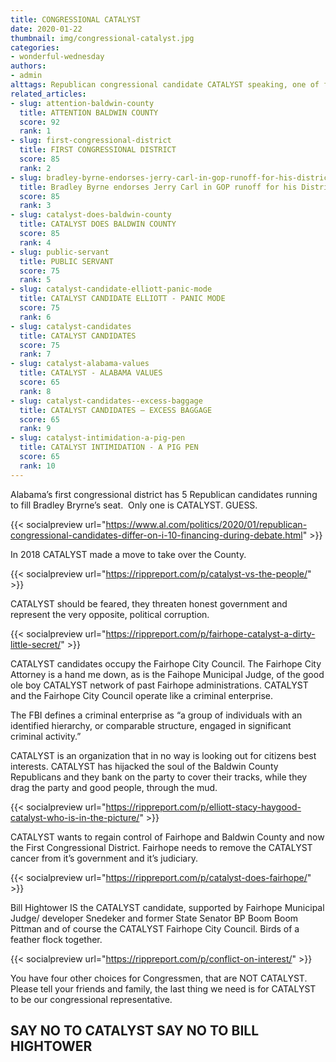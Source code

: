 ```yaml
---
title: CONGRESSIONAL CATALYST
date: 2020-01-22
thumbnail: img/congressional-catalyst.jpg
categories:
- wonderful-wednesday
authors:
- admin
alttags: Republican congressional candidate CATALYST speaking, one of five vying for Alabama’s first district seat
related_articles:
- slug: attention-baldwin-county
  title: ATTENTION BALDWIN COUNTY
  score: 92
  rank: 1
- slug: first-congressional-district
  title: FIRST CONGRESSIONAL DISTRICT
  score: 85
  rank: 2
- slug: bradley-byrne-endorses-jerry-carl-in-gop-runoff-for-his-district-1-seat
  title: Bradley Byrne endorses Jerry Carl in GOP runoff for his District 1 seat
  score: 85
  rank: 3
- slug: catalyst-does-baldwin-county
  title: CATALYST DOES BALDWIN COUNTY
  score: 85
  rank: 4
- slug: public-servant
  title: PUBLIC SERVANT
  score: 75
  rank: 5
- slug: catalyst-candidate-elliott-panic-mode
  title: CATALYST CANDIDATE ELLIOTT - PANIC MODE
  score: 75
  rank: 6
- slug: catalyst-candidates
  title: CATALYST CANDIDATES
  score: 75
  rank: 7
- slug: catalyst-alabama-values
  title: CATALYST - ALABAMA VALUES
  score: 65
  rank: 8
- slug: catalyst-candidates-⁠-excess-baggage
  title: CATALYST CANDIDATES ⁠— EXCESS BAGGAGE
  score: 65
  rank: 9
- slug: catalyst-intimidation-a-pig-pen
  title: CATALYST INTIMIDATION - A PIG PEN
  score: 65
  rank: 10
---
```

Alabama’s first congressional district has 5 Republican candidates running to fill Bradley Bryrne’s seat.  Only one is CATALYST. GUESS.

{{< socialpreview url="https://www.al.com/politics/2020/01/republican-congressional-candidates-differ-on-i-10-financing-during-debate.html" >}}

In 2018 CATALYST made a move to take over the County.

{{< socialpreview url="https://rippreport.com/p/catalyst-vs-the-people/" >}}

CATALYST should be feared, they threaten honest government and represent the very opposite, political corruption.

{{< socialpreview url="https://rippreport.com/p/fairhope-catalyst-a-dirty-little-secret/" >}}

CATALYST candidates occupy the Fairhope City Council. The Fairhope City Attorney is a hand me down, as is the Faihope Municipal Judge, of the good ole boy CATALYST network of past Fairhope administrations. CATALYST and the Fairhope City Council operate like a criminal enterprise.

The FBI defines a criminal enterprise as “a group of individuals with an identified hierarchy, or comparable structure, engaged in significant criminal activity.”

CATALYST is an organization that in no way is looking out for citizens best interests. CATALYST has hijacked the soul of the Baldwin County Republicans and they bank on the party to cover their tracks, while they drag the party and good people, through the mud.

{{< socialpreview url="https://rippreport.com/p/elliott-stacy-haygood-catalyst-who-is-in-the-picture/" >}}

CATALYST wants to regain control of Fairhope and Baldwin County and now the First Congressional District. Fairhope needs to remove the CATALYST cancer from it’s government and it’s judiciary.

{{< socialpreview url="https://rippreport.com/p/catalyst-does-fairhope/" >}}

Bill Hightower IS the CATALYST candidate, supported by Fairhope Municipal Judge/ developer Snedeker and former State Senator BP Boom Boom Pittman and of course the CATALYST Fairhope City Council. Birds of a feather flock together.

{{< socialpreview url="https://rippreport.com/p/conflict-on-interest/" >}}

You have four other choices for Congressmen, that are NOT CATALYST. Please tell your friends and family, the last thing we need is for CATALYST to be our congressional representative.

## SAY NO TO CATALYST SAY NO TO BILL HIGHTOWER
